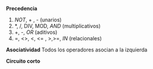 **Precedencia**
1. _NOT_, + , - (unarios)
2. *, /, DIV, MOD, _AND_ (multiplicativos)
3. +, -, _OR_ (aditivos)
4. =, <>, <, <= , >,>=, _IN_ (relacionales)   

**Asociatividad**
Todos los operadores asocian a la izquierda

**Circuito corto**